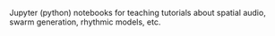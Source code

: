 Jupyter (python) notebooks for teaching tutorials about spatial audio, swarm generation, rhythmic models, etc.

